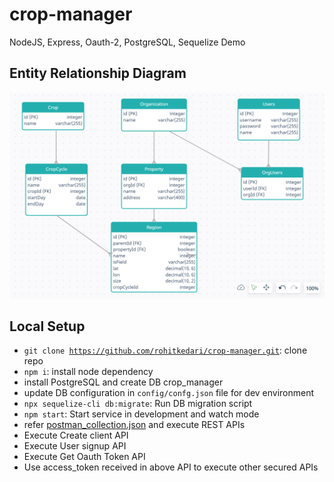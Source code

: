 # crop-manager
NodeJS, Express, Oauth-2, PostgreSQL, Sequelize Demo

## Entity Relationship Diagram
![Component Generation Sample](entity_relationship_dig.png)

## Local Setup
-   <code>git clone https://github.com/rohitkedari/crop-manager.git</code>: clone repo
-   <code>npm i</code>: install node dependency
-   install PostgreSQL and create DB crop_manager
-   update DB configuration in <code>config/confg.json</code> file for dev environment
-   <code>npx sequelize-cli db:migrate</code>: Run DB migration script
-   <code>npm start</code>: Start service in development and watch mode
-   refer [postman_collection.json](https://github.com/rohitkedari/crop-manager/blob/main/postman_collection.json) and execute REST APIs
-   Execute Create client API
-   Execute User signup API
-   Execute Get Oauth Token API
-   Use access_token received in above API to execute other secured APIs 
